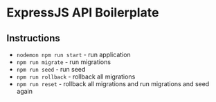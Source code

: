 # ExpressJS API Boilerplate

## Instructions
    
 - `nodemon npm run start` - run application
 - `npm run migrate` - run migrations
 - `npm run seed` - run seed
 - `npm run rollback` - rollback all migrations
 - `npm run reset` - rollback all migrations and run migrations and seed again

